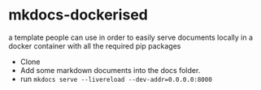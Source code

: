 # mkdocs-dockerised
a template people can use in order to easily serve documents locally in a docker container with all the required pip packages

- Clone
- Add some markdown documents into the docs folder.
- run `mkdocs serve --livereload --dev-addr=0.0.0.0:8000`